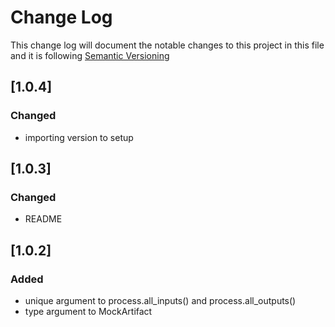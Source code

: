 # Change Log

This change log will document the notable changes to this project in this file and it is following [Semantic Versioning](https://semver.org/)

## [1.0.4]

### Changed
- importing version to setup

## [1.0.3]

### Changed
- README

## [1.0.2]

### Added
- unique argument to process.all_inputs() and process.all_outputs()
- type argument to MockArtifact
